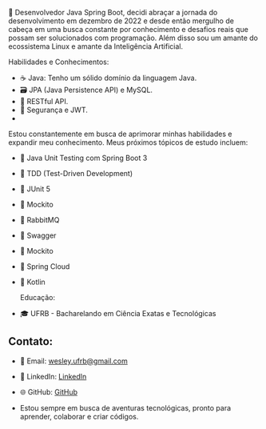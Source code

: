 🚀 Desenvolvedor Java Spring Boot, decidi abraçar a jornada do desenvolvimento em dezembro de 2022 e desde então mergulho de cabeça em uma busca constante por conhecimento e desafios reais que possam ser solucionados com programação. Além disso sou um amante do ecossistema Linux e amante da Inteligência Artificial.

  Habilidades e Conhecimentos:

- ☕ Java: Tenho um sólido domínio da linguagem Java.
- 🗃️ JPA (Java Persistence API) e MySQL.
- 🚀 RESTful API.
- 🔐 Segurança e JWT.
- 
Estou constantemente em busca de aprimorar minhas habilidades e expandir meu conhecimento. Meus próximos tópicos de estudo incluem:

- 🧪 Java Unit Testing com Spring Boot 3
- 🧪 TDD (Test-Driven Development)
- 🧪 JUnit 5
- 🧪 Mockito
- 🧪 RabbitMQ
- 🧪 Swagger
- 🧪 Mockito
- 🧪 Spring Cloud
- 🧪 Kotlin

  Educação:

- 🎓 UFRB - Bacharelando em Ciência Exatas e Tecnológicas

## Contato:

- 📧 Email: wesley.ufrb@gmail.com  
- 💼 LinkedIn: [LinkedIn](https://www.linkedin.com/in/wesley-valeriano-48426a11b/)
- 🌐 GitHub: [GitHub](https://www.github.com/wesleyvaler)

- Estou sempre em busca de aventuras tecnológicas, pronto para aprender, colaborar e criar códigos.

